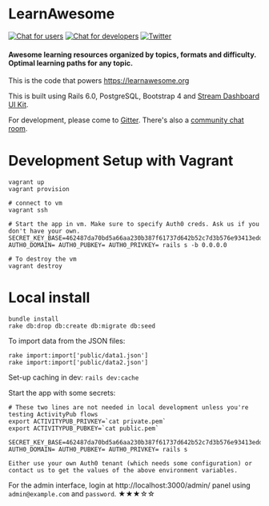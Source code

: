 # LearnAwesome

[![Chat for users](https://img.shields.io/badge/-Gitter-0a0a0a.svg?style=flat&colorA=0a0a0a)](https://gitter.im/learn-awesome/community)
[![Chat for developers](https://img.shields.io/badge/-Gitter-0a0a0a.svg?style=flat&colorA=0a0a0a)](https://gitter.im/learn-awesome/community)
[![Twitter](https://img.shields.io/badge/-Twitter-0a0a0a.svg?style=flat&colorA=0a0a0a)](https://twitter.com/learn_awesome)

#### Awesome learning resources organized by topics, formats and difficulty. Optimal learning paths for any topic.

This is the code that powers https://learnawesome.org

This is built using Rails 6.0, PostgreSQL, Bootstrap 4 and [Stream Dashboard UI Kit](https://htmlstream.com/templates/stream-dashboard-ui-kit).

For development, please come to [Gitter](https://gitter.im/learn-awesome/meta). There's also a [community chat room](https://gitter.im/learn-awesome/community).

# Development Setup with Vagrant

```
vagrant up
vagrant provision

# connect to vm
vagrant ssh

# Start the app in vm. Make sure to specify Auth0 creds. Ask us if you don't have your own.
SECRET_KEY_BASE=462487da70bd5a66aa230b387f61737d642b52c7d3b576e93413eddfc25fc8144eb52d19ae42d4bd8c4521f97e53956e0b3d8b4dba587f9edc7e8dbcc5238e8f AUTH0_DOMAIN= AUTH0_PUBKEY= AUTH0_PRIVKEY= rails s -b 0.0.0.0

# To destroy the vm
vagrant destroy

```

# Local install

```
bundle install
rake db:drop db:create db:migrate db:seed
```

To import data from the JSON files:
```
rake import:import['public/data1.json']
rake import:import['public/data2.json']
```

Set-up caching in dev:
`rails dev:cache`

Start the app with some secrets:
```
# These two lines are not needed in local development unless you're testing ActivityPub flows
export ACTIVITYPUB_PRIVKEY=`cat private.pem`
export ACTIVITYPUB_PUBKEY=`cat public.pem`

SECRET_KEY_BASE=462487da70bd5a66aa230b387f61737d642b52c7d3b576e93413eddfc25fc8144eb52d19ae42d4bd8c4521f97e53956e0b3d8b4dba587f9edc7e8dbcc5238e8f AUTH0_DOMAIN= AUTH0_PUBKEY= AUTH0_PRIVKEY= rails s

Either use your own Auth0 tenant (which needs some configuration) or contact us to get the values of the above environment variables.
```

For the admin interface, login at http://localhost:3000/admin/ panel using `admin@example.com` and `password`.
★★★☆☆
